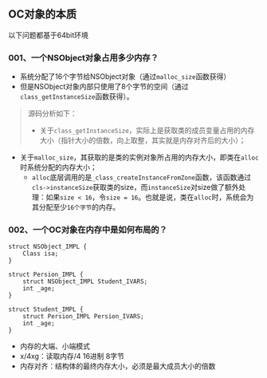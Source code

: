 ## OC对象的本质

以下问题都基于64bit环境

### 001、一个NSObject对象占用多少内存？

* 系统分配了16个字节给NSObject对象（通过`malloc_size`函数获得）
* 但是NSObject对象内部只使用了8个字节的空间（通过`class_getInstanceSize`函数获得）。

> 源码分析如下：  
> 
> * 关于`class_getInstanceSize`，实际上是获取类的成员变量占用的内存大小（指针大小的倍数，向上取整，其实就是内存对齐后的大小）；
* 关于`malloc_size`，其获取的是类的实例对象所占用的内存大小，即类在`alloc`时系统分配的内存大小；
	* `alloc`底层调用的是`_class_createInstanceFromZone`函数，该函数通过`cls->instanceSize`获取类的size，而`instanceSize`对size做了额外处理：如果`size < 16`，令`size = 16`。也就是说，类在`alloc`时，系统会为其分配至少`16个字节`的内存。

### 002、一个OC对象在内存中是如何布局的？

````
struct NSObject_IMPL {
	Class isa;
}

struct Persion_IMPL {
	struct NSObject_IMPL Student_IVARS;
	int _age;
}

struct Student_IMPL {
	struct Persion_IMPL Persion_IVARS;
	int _age;
}
````

* 内存的大端、小端模式  
* x/4xg：读取内存/4 16进制 8字节
* 内存对齐：结构体的最终内存大小，必须是最大成员大小的倍数

